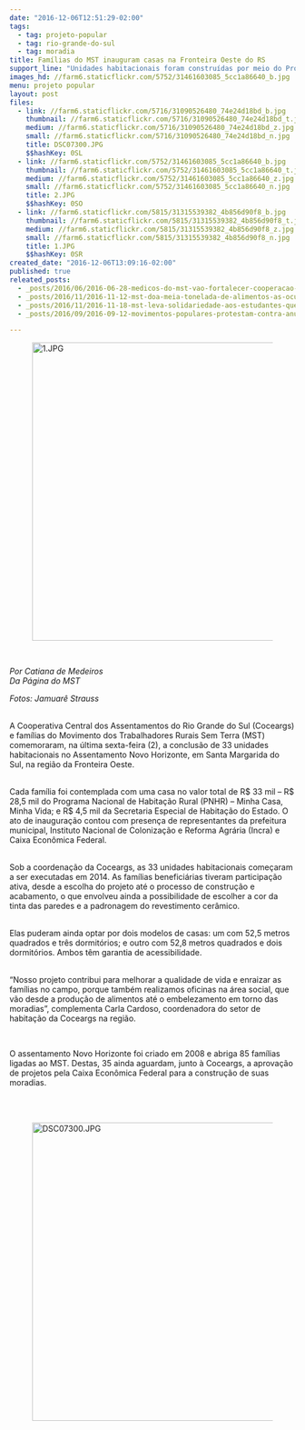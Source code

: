```yaml
---
date: "2016-12-06T12:51:29-02:00"
tags:
  - tag: projeto-popular
  - tag: rio-grande-do-sul
  - tag: moradia
title: Famílias do MST inauguram casas na Fronteira Oeste do RS
support_line: "Unidades habitacionais foram construídas por meio do Programa Nacional de Habitação Rural (PNHR) / Minha Casa, Minha Vida"
images_hd: //farm6.staticflickr.com/5752/31461603085_5cc1a86640_b.jpg
menu: projeto popular
layout: post
files:
  - link: //farm6.staticflickr.com/5716/31090526480_74e24d18bd_b.jpg
    thumbnail: //farm6.staticflickr.com/5716/31090526480_74e24d18bd_t.jpg
    medium: //farm6.staticflickr.com/5716/31090526480_74e24d18bd_z.jpg
    small: //farm6.staticflickr.com/5716/31090526480_74e24d18bd_n.jpg
    title: DSC07300.JPG
    $$hashKey: 0SL
  - link: //farm6.staticflickr.com/5752/31461603085_5cc1a86640_b.jpg
    thumbnail: //farm6.staticflickr.com/5752/31461603085_5cc1a86640_t.jpg
    medium: //farm6.staticflickr.com/5752/31461603085_5cc1a86640_z.jpg
    small: //farm6.staticflickr.com/5752/31461603085_5cc1a86640_n.jpg
    title: 2.JPG
    $$hashKey: 0SO
  - link: //farm6.staticflickr.com/5815/31315539382_4b856d90f8_b.jpg
    thumbnail: //farm6.staticflickr.com/5815/31315539382_4b856d90f8_t.jpg
    medium: //farm6.staticflickr.com/5815/31315539382_4b856d90f8_z.jpg
    small: //farm6.staticflickr.com/5815/31315539382_4b856d90f8_n.jpg
    title: 1.JPG
    $$hashKey: 0SR
created_date: "2016-12-06T13:09:16-02:00"
published: true
releated_posts:
  - _posts/2016/06/2016-06-28-medicos-do-mst-vao-fortalecer-cooperacao-com-a-classe-trabalhadora-do-rio-grande-do-sul.md
  - _posts/2016/11/2016-11-12-mst-doa-meia-tonelada-de-alimentos-as-ocupacoes-da-ufrgs.md
  - _posts/2016/11/2016-11-18-mst-leva-solidariedade-aos-estudantes-que-ocupam-predio-da-puc-rs.md
  - _posts/2016/09/2016-09-12-movimentos-populares-protestam-contra-anuncio-de-paralisacao-da-politica-habitacional-rural-em-2016.md

---
```

<figure class="image"><img alt="1.JPG" height="525" src="//farm6.staticflickr.com/5815/31315539382_4b856d90f8_b.jpg" width="700" />
<figcaption></figcaption>
</figure>

<p>&nbsp;</p>

<p><em>Por Catiana de Medeiros&nbsp;<br />
Da P&aacute;gina do MST&nbsp;</em></p>

<p><em>Fotos: Jamuar&ecirc; Strauss</em></p>

<p><br />
A Cooperativa Central dos Assentamentos do Rio Grande do Sul (Coceargs) e fam&iacute;lias do Movimento dos Trabalhadores Rurais Sem Terra (MST) comemoraram, na &uacute;ltima sexta-feira (2), a conclus&atilde;o de 33 unidades habitacionais no Assentamento Novo Horizonte, em Santa Margarida do Sul, na regi&atilde;o da Fronteira Oeste.</p>

<p><br />
Cada fam&iacute;lia foi contemplada com uma casa no valor total de R$ 33 mil &ndash; R$ 28,5 mil do Programa Nacional de Habita&ccedil;&atilde;o Rural (PNHR) &ndash; Minha Casa, Minha Vida; e R$ 4,5 mil da Secretaria Especial de Habita&ccedil;&atilde;o do Estado. O ato de inaugura&ccedil;&atilde;o contou com presen&ccedil;a de representantes da prefeitura municipal, Instituto Nacional de Coloniza&ccedil;&atilde;o e Reforma Agr&aacute;ria (Incra) e Caixa Econ&ocirc;mica Federal.</p>

<p><br />
Sob a coordena&ccedil;&atilde;o da Coceargs, as 33 unidades habitacionais come&ccedil;aram a ser executadas em 2014. As fam&iacute;lias benefici&aacute;rias tiveram participa&ccedil;&atilde;o ativa, desde a escolha do projeto at&eacute; o processo de constru&ccedil;&atilde;o e acabamento, o que envolveu ainda a possibilidade de escolher a cor da tinta das paredes e a padronagem do revestimento cer&acirc;mico.</p>

<p><br />
Elas puderam ainda optar por dois modelos de casas: um com 52,5 metros quadrados e tr&ecirc;s dormit&oacute;rios; e outro com 52,8 metros quadrados e dois dormit&oacute;rios. Ambos t&ecirc;m garantia de acessibilidade.</p>

<p><br />
&ldquo;Nosso projeto contribui para melhorar a qualidade de vida e enraizar as fam&iacute;lias no campo, porque tamb&eacute;m realizamos oficinas na &aacute;rea social, que v&atilde;o desde a produ&ccedil;&atilde;o de alimentos at&eacute; o embelezamento em torno das moradias&rdquo;, complementa Carla Cardoso, coordenadora do setor de habita&ccedil;&atilde;o da Coceargs na regi&atilde;o.</p>

<p>&nbsp;</p>

<p>O assentamento Novo Horizonte foi criado em 2008 e abriga 85 fam&iacute;lias ligadas ao MST. Destas, 35 ainda aguardam, junto &agrave; Coceargs, a aprova&ccedil;&atilde;o de projetos pela Caixa Econ&ocirc;mica Federal para a constru&ccedil;&atilde;o de suas moradias.</p>

<p><br />
&nbsp;</p>

<figure class="image"><img alt="DSC07300.JPG" height="525" src="//farm6.staticflickr.com/5716/31090526480_74e24d18bd_b.jpg" width="700" />
<figcaption></figcaption>
</figure>
